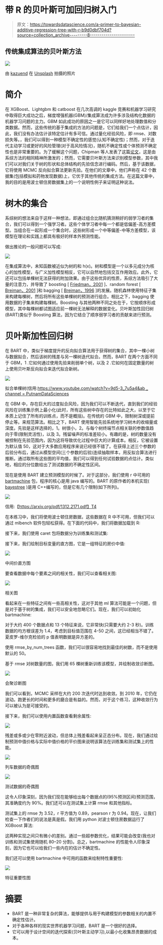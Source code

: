 # 带 R 的贝叶斯可加回归树入门

> 原文：<https://towardsdatascience.com/a-primer-to-bayesian-additive-regression-tree-with-r-b9d0dbf704d?source=collection_archive---------8----------------------->

## 传统集成算法的贝叶斯方法

![](img/62f93dba61e16cbaba26300b80814d73.png)

由 [kazuend](https://unsplash.com/@kazuend?utm_source=unsplash&utm_medium=referral&utm_content=creditCopyText) 在 [Unsplash](https://unsplash.com/s/photos/forest?utm_source=unsplash&utm_medium=referral&utm_content=creditCopyText) 拍摄的照片

# **简介**

在 XGBoost、Lightgbm 和 catboost 在几次高调的 kaggle 竞赛和机器学习研究中取得巨大成功之后，梯度增强机器(GBM)/集成算法成为许多涉及结构化数据的机器学习问题的主力。GBM 如此成功的原因之一是它可以同样好地处理数值和分类数据。然而，这些传统的基于集成的方法的问题是，它们给我们一个点估计，因此，我们没有办法估计该特定估计有多可信。通过量化经验风险，即 rmse、对数损失等。，我们可以得到一种模型不确定性的感觉(认知不确定性)；然而，对于迭代主动学习或更好的风险管理(对于高风险情况)，随机不确定性或个体预测不确定性也是非常重要的。为了缓解这个问题，Chipman 等人发表了这篇[论文](http://www-stat.wharton.upenn.edu/~edgeorge/Research_papers/BART%20June%2008.pdf)，这是由系综方法的相同精神所激发的；然而，它需要贝叶斯方法来识别模型参数，其中我们可以对我们关于树的形状和总体结构的先验信念进行编码。然后，基于该数据，它将使用 MCMC 反向拟合算法更新先验。在他们的文章中，他们声称在 42 个数据集(包括模拟和药物发现数据)上，它优于其他传统的集成方法。在这篇文章中，我的目的是用波士顿住房数据集上的一个说明性例子来证明这种说法。

# 树木的集合

系综树的想法来自于这样一种想法，即通过组合比随机猜测稍好的弱学习者的集合，我们可以得到一个强学习者。这些个体学习者中每一个都是低偏差-高方差模型。当组合在一起形成一个集合时，这些树形成一个中等偏差-中等方差模型，该模型在理论和实践上都具有极好的样本外预测性能。

做出推论的一般问题可以写成:

![](img/2bcfc871d417a54cf11c54931d8316f1.png)

在集成算法中，未知函数被近似为树的和 h(x)。树和模型是一个以多元成分为核心的加性模型，与广义加性模型相反，它可以自然地包括交互作用效应。此外，它还可以包括单棵树无法获得的附加效果。由于这些优异的性质，系综方法吸引了大量的注意力，并导致了 boosting [ [Friedman，2001](https://www.jstor.org/stable/2699986) ]、random forest [ [Breiman，2001](https://link.springer.com/article/10.1023/A:1010933404324) ]和 bagging [ [Breiman，1996](https://link.springer.com/article/10.1007/BF00058655) ]的发展。随机森林使用特征子集来构建每棵树，然后将所有这些单棵树的预测进行组合。相比之下，bagging 使用数据的子集来构建每棵树。Boosting 与其他两种不同之处在于，它按顺序形成模型，其中每棵树都试图适应前一棵树无法解释的数据变化。贝叶斯加性回归树(BART)类似于 Boosting 算法，因为它结合了顺序弱学习者的贡献来进行预测。

# 贝叶斯加性回归树

在 BART 中，类似于梯度提升的反向拟合算法用于获得树的集合，其中一棵小树与数据拟合，然后该树的残差与另一棵树迭代拟合。然而，BART 在两个方面不同于 GBM，1 .它如何通过使用先验来削弱单个树，以及 2 .它如何在固定数量的树上使用贝叶斯反向拟合来迭代拟合新树。

![](img/b8488479c6d049dfcb160f09c22528e6.png)

拟合单棵树(信用:[https://www.youtube.com/watch?v=9d5-3_7u5a4&ab _ channel = PutnamDataSciences](https://www.youtube.com/watch?v=9d5-3_7u5a4&ab_channel=PutnamDataSciences)

在 GBM 中，存在巨大的过度拟合风险，因为我们可以不断迭代，直到我们的经验风险在训练集示例上最小化(此时，所有这些树中存在的比特如此之大，以至于它本质上记住了所有的训练点，而不是概括)。在传统的 GBM 中，限制树深或提前停止等。来规范算法。相比之下，BART 使用智能先验系统地学习树木的收缩量或深度。先验是这样选择的，1。树很小，2。与每个树终端节点相关联的参数值趋向于零(限制灵活性)，以及 3。残留噪声的标准差较小。有趣的是，树的数量没有被控制在先验范围内，因为这将导致优化过程中巨大的计算成本。相反，它被设置为默认值 50，这对于大多数应用程序来说已经很不错了。在获得上述三个参数的后验分布后，通过从模型空间(三个参数的后验)连续抽取样本，用反拟合算法进行推断。通过取所有这些图的平均值，我们可以得到任何试验数据的点估计。类似地，相应的分位数给出了测试数据的不确定性区间。

现在是使用 BART 建立预测模型的时候了。对于这部分，我们使用 r 中可用的 [bartmachine](https://cran.r-project.org/web/packages/bartMachine/bartMachine.pdf) 包，程序的核心是用 java 编写的。BART 的原作者的本机实现( [bayestree](https://cran.r-project.org/web/packages/BayesTree/BayesTree.pdf) )是用 C++编写的，但是它有几个限制(如下所列)。

![](img/a0d00ac8b4dff8c15a60b900acb4e244.png)

信用:【https://arxiv.org/pdf/1312.2171.pdf】T4

在本练习中，我们将使用波士顿住房数据，这些数据在 R 中不可用，但我们可以通过 mlbench 软件包轻松获得。在下面的代码中，我们将数据加载到 R:

接下来，我们使用 caret 包将数据分为训练集和测试集:

接下来，我们绘制目标变量的直方图，它是一组特征的房价中值:

![](img/f033eb2e3aa2b1ba214af9feab081dc4.png)

中间价直方图

要查看数据中每个要素之间的相关性，我们可以查看相关图:

![](img/d4fa701fddcc9c2d11923513f354939e.png)

相关图

看起来在一些特征之间有一些高相关性，这对于其他 ml 算法可能是一个问题，但是对于基于树的集成，我们可以安全地忽略它们。现在，我们可以初始化 bartmachine:

对于大约 400 个数据点和 13 个特征来说，它非常快(只需要大约 2-3 秒)。训练数据的均方根误差为 1.4，考虑到目标值范围在 4-50 之间，这已经相当不错了。夏皮罗-维尔克检验的 p 值表明数据是异方差的。

使用 rmse_by_num_trees 函数，我们可以很容易地找到最佳的树数，而不是使用默认的 50。

基于 rmse 对树数量的图，我们用 65 棵树重新训练该模型，并绘制收敛诊断图。

![](img/591bc49d66adbb215cc04195b8dafda0.png)

会聚诊断图

我们可以看到，MCMC 采样在大约 200 次迭代时达到收敛。到 2010 年，它仍在波动。跑更长的时间和更多的磨合是有益的。然而，对于这个练习，这种收敛行为可以被认为是可接受的。

接下来，我们可以使用内置函数查看剩余属性:

![](img/a2dbb2af204104545be154f22f1fc305.png)

残差或多或少在零附近波动，但总体上残差看起来呈正态分布。现在，我们通过绘制预测中值价格与实际中值价格的平价图来说明该算法在训练集和测试集上的性能。

![](img/639a3b23d550f2211b5e0e5f558a0570.png)

列车数据的奇偶图

![](img/6e1bcc729e96b2bc7f00fc67ac320b23.png)

测试数据的奇偶图

这令人印象深刻，因为我们现在能够给出每个数据点的(95%预测区间)预测范围，其准确度约为 90%。我们还可以在测试集上计算 rmse 和其他指标。

测试集上的 rmse 为 3.52，r 平方值为 0.89，pearson r 为 0.94。现在，让我们检查一下作者们的说法是真是假。我们用 python 对波士顿住房数据运行了 XGBoost 算法:

这两种实现之间只有微小的差别。通过一些超参数优化，结果可能会改变(我也对训练和测试集使用随机 80–20 分割)。总之，bartmachine 的性能令人印象深刻，因为它也可以给我们一些内在的估计不确定性。

我们还可以使用 bartmachine 中可用的函数来绘制特性重要性:

![](img/be440382d3abbebc43b5117038e7982f.png)

特征重要性图

# 摘要

*   BART 是一种非常复杂的算法，能够提供与用于构建模型的参数相关的内置不确定性估计。
*   对于各种各样的现实世界机器学习问题，BART 是一个很好的选择。
*   它可以用于设计空间的迭代探索(贝叶斯主动学习),以最小化收集昂贵数据的成本。
